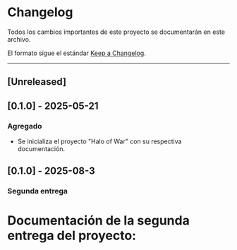# Changelog

Todos los cambios importantes de este proyecto se documentarán en este archivo.

El formato sigue el estándar [Keep a Changelog](https://keepachangelog.com/es-ES/1.0.0/).

---

## [Unreleased]

## [0.1.0] - 2025-05-21
### Agregado
- Se inicializa el proyecto "Halo of War" con su respectiva documentación.
## [0.1.0] - 2025-08-3
### Segunda entrega
# Documentación de la segunda entrega del proyecto:
